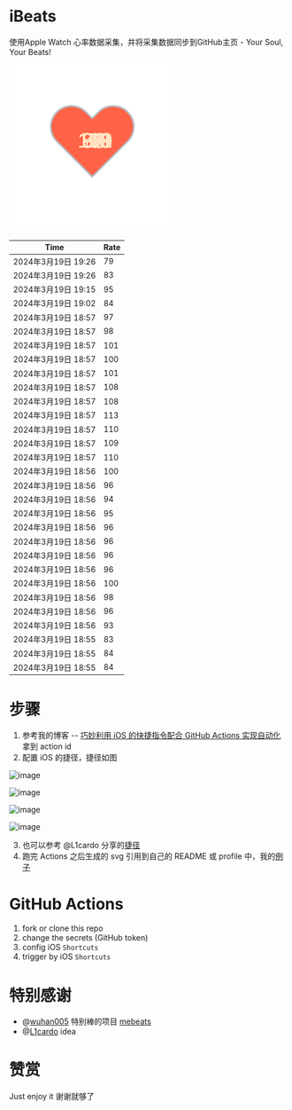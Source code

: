 # iBeats
使用Apple Watch 心率数据采集，并将采集数据同步到GitHub主页 - Your Soul, Your Beats!

![](./files/heart.svg)

<!--START_SECTION:my_heart_rate-->
| Time | Rate | 
 | ---- | ---- | 
| 2024年3月19日 19:26 | 79 |
| 2024年3月19日 19:26 | 83 |
| 2024年3月19日 19:15 | 95 |
| 2024年3月19日 19:02 | 84 |
| 2024年3月19日 18:57 | 97 |
| 2024年3月19日 18:57 | 98 |
| 2024年3月19日 18:57 | 101 |
| 2024年3月19日 18:57 | 100 |
| 2024年3月19日 18:57 | 101 |
| 2024年3月19日 18:57 | 108 |
| 2024年3月19日 18:57 | 108 |
| 2024年3月19日 18:57 | 113 |
| 2024年3月19日 18:57 | 110 |
| 2024年3月19日 18:57 | 109 |
| 2024年3月19日 18:57 | 110 |
| 2024年3月19日 18:56 | 100 |
| 2024年3月19日 18:56 | 96 |
| 2024年3月19日 18:56 | 94 |
| 2024年3月19日 18:56 | 95 |
| 2024年3月19日 18:56 | 96 |
| 2024年3月19日 18:56 | 96 |
| 2024年3月19日 18:56 | 96 |
| 2024年3月19日 18:56 | 96 |
| 2024年3月19日 18:56 | 100 |
| 2024年3月19日 18:56 | 98 |
| 2024年3月19日 18:56 | 96 |
| 2024年3月19日 18:56 | 93 |
| 2024年3月19日 18:55 | 83 |
| 2024年3月19日 18:55 | 84 |
| 2024年3月19日 18:55 | 84 |

<!--END_SECTION:my_heart_rate-->

# 步骤
1. 参考我的博客 -- [巧妙利用 iOS 的快捷指令配合 GitHub Actions 实现自动化](https://github.com/yihong0618/gitblog/issues/198) 拿到 action id
2. 配置 iOS 的捷径，捷径如图

![image](https://user-images.githubusercontent.com/15976103/122154218-0db0b480-ce97-11eb-93bb-5aec07c558dc.png)

![image](https://user-images.githubusercontent.com/15976103/122154236-186b4980-ce97-11eb-8e4b-70551a0391ae.png)

![image](https://user-images.githubusercontent.com/15976103/122154268-2d47dd00-ce97-11eb-902e-3acf292265a9.png)

![image](https://user-images.githubusercontent.com/15976103/122174055-fa144680-ceb4-11eb-9be2-3eb83cd516f7.png)

3. 也可以参考 @L1cardo 分享的[捷径](https://www.icloud.com/shortcuts/6ab6047b459c41ad822ad6b94b1c03d4)
4. 跑完 Actions 之后生成的 svg 引用到自己的 README 或 profile 中，我的[例子](https://github.com/yihong0618) 

# GitHub Actions

1. fork or clone this repo
2. change the secrets (GitHub token)
3. config iOS `Shortcuts` 
4. trigger by iOS `Shortcuts`

# 特别感谢
- @[wuhan005](https://github.com/wuhan005) 特别棒的项目 [mebeats](https://github.com/wuhan005/mebeats)
- @[L1cardo](https://github.com/L1cardo) idea

# 赞赏
Just enjoy it
谢谢就够了
